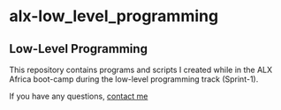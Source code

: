 # alx-low_level_programming

## Low-Level Programming

This repository contains programs and scripts I created while in the ALX Africa boot-camp during the low-level programming track (Sprint-1).

If you have any questions, [contact me](https://www.linkedin.com/in/ianonjuguna/)
